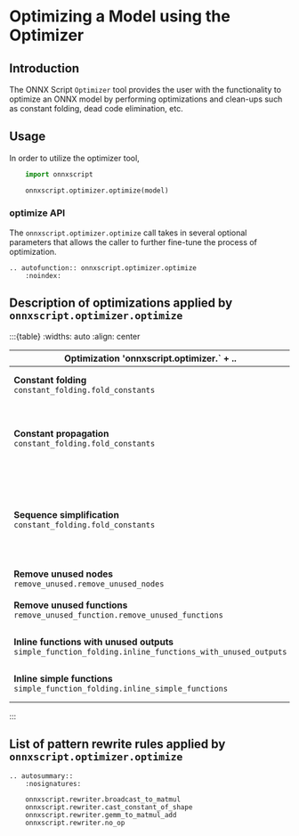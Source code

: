 # Optimizing a Model using the Optimizer

## Introduction

The ONNX Script `Optimizer` tool provides the user with the functionality to optimize an ONNX model by performing optimizations and clean-ups such as constant folding, dead code elimination, etc.

## Usage

In order to utilize the optimizer tool,

```python
    import onnxscript

    onnxscript.optimizer.optimize(model)
```

### optimize API
The `onnxscript.optimizer.optimize` call takes in several optional parameters that allows the caller to further fine-tune the process of optimization.

```{eval-rst}
.. autofunction:: onnxscript.optimizer.optimize
    :noindex:
```

## Description of optimizations applied by `onnxscript.optimizer.optimize`

:::{table} 
:widths: auto
:align: center

| Optimization 'onnxscript.optimizer.` + .. | Description |
| - | - |
| **Constant folding** <br>`constant_folding.fold_constants` | Applies constant folding optimization to the model. |
| **Constant propagation** <br>`constant_folding.fold_constants` | Applies constant propagation optimization to the model. Applied as part of the constant folding optimization. |
| **Sequence simplification** <br>`constant_folding.fold_constants` | Simplifies Sequence based ops (SequenceConstruct, ConcatFromSequence) present in the model. Applied as part of the constant folding optimization. |
| **Remove unused nodes** <br>`remove_unused.remove_unused_nodes` | Removes unused nodes from the model. |
| **Remove unused functions** <br>`remove_unused_function.remove_unused_functions` | Removes unused function protos from the model. |
| **Inline functions with unused outputs** <br>`simple_function_folding.inline_functions_with_unused_outputs` | Inlines function nodes that have unused outputs. |
| **Inline simple functions** <br>`simple_function_folding.inline_simple_functions` | Inlines simple functions based on a node count threshold. |
:::

## List of pattern rewrite rules applied by `onnxscript.optimizer.optimize`

```{eval-rst}
.. autosummary::
    :nosignatures:

    onnxscript.rewriter.broadcast_to_matmul
    onnxscript.rewriter.cast_constant_of_shape
    onnxscript.rewriter.gemm_to_matmul_add
    onnxscript.rewriter.no_op

```
